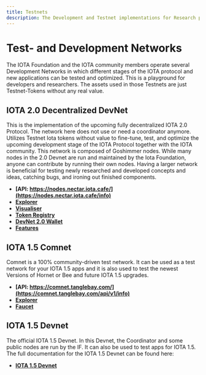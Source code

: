 ```yaml
---
title: Testnets
description: The Development and Testnet implementations for Research purposes. Participate in future developments here.
---
```



# Test- and Development Networks

The IOTA Foundation and the IOTA community members operate several Development Networks in which different stages of the IOTA protocol and new applications can be tested and optimized.
This is a playground for developers and researchers. 
The assets used in those Testnets are just Testnet-Tokens without any real value.


## IOTA 2.0 Decentralized DevNet

This is the implementation of the upcoming fully decentralized IOTA 2.0 Protocol. 
The network here does not use or need a coordinator anymore. Utilizes Testnet Iota tokens without value to fine-tune, test, and optimize the upcoming development stage of the IOTA Protocol together with the IOTA community. This network is composed of Goshimmer nodes. While many nodes in the 2.0 Devnet are run and maintained by the Iota Foundation, anyone can contribute by running their own nodes. Having a larger network is beneficial for testing newly researched and developed concepts and ideas, catching bugs, and ironing out finished components.

- **[API: https://nodes.nectar.iota.cafe/](https://nodes.nectar.iota.cafe/info)**
- **[Explorer](https://v2.iota.org/explorer)**
- **[Visualiser](https://v2.iota.org/visualizer)**
- **[Token Registry](https://v2.iota.org/coin-registry)**
- **[DevNet 2.0 Wallet](https://github.com/iotaledger/IOTA-2.0-DevNet-wallet/releases/tag/v0.7.0)**
- **[Features](https://v2.iota.org/)**

## IOTA 1.5 Comnet

Comnet is a 100% community-driven test network. It can be used as a test network for your IOTA 1.5 apps and it is also used to test the newest Versions of Hornet or Bee and future IOTA 1.5 upgrades.

- **[API: https://comnet.tanglebay.com/](https://comnet.tanglebay.com/api/v1/info)**
- **[Explorer](https://explorer.tanglebay.com/comnet/)**
- **[Faucet](https://comnet.tanglekit.de/)**

## IOTA 1.5 Devnet

The official IOTA 1.5 Devnet. In this Devnet, the Coordinator and some public nodes are run by the IF. It can also be used to test apps for IOTA 1.5.
The full documentation for the IOTA 1.5 Devnet can be found here:

- **[IOTA 1.5 Devnet](https://wiki.iota.org/chrysalis-docs/devnet)**


